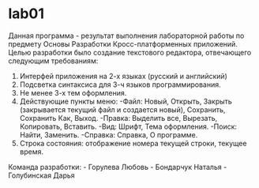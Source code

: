 # lab01

Данная программа - результат выполнения лабораторной работы по предмету Основы Разработки Кросс-платформенных приложений. Целью разработки было создание текстового редактора, отвечающего следующим требованиям:

1. Интерфей приложения на 2-х языках (русский и английский)
2. Подсветка синтаксиса для 3-ч языков программирования.
3. Не менее 3-х тем оформления.
4. Действующие пункты меню:
    -Файл: Новый, Открыть, Закрыть (закрывается текущий файл и создается новый), Сохранить, Сохранить Как, Выход.
    -Правка: Выделить все, Вырезать, Копировать, Вставить.
    -Вид: Шрифт, Тема оформления.
    -Поиск: Найти, Заменить.
    -Справка: Справка, О программе.
5. Строка состояния: отображение номера текущей строки, текущее время.

Команда разработки:
    - Горулева Любовь
    - Бондарчук Наталья
    - Голубинская Дарья
